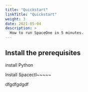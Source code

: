 ```yaml
---
title: "Quickstart"
linkTitle: "Quickstart"
weight: 3
date: 2021-05-04
description: >
  How to run SpaceOne in 5 minutes. 
---
```


## Install the prerequisites
install Python 


Install Spacectl~~~~~

dfgdfgdgdf